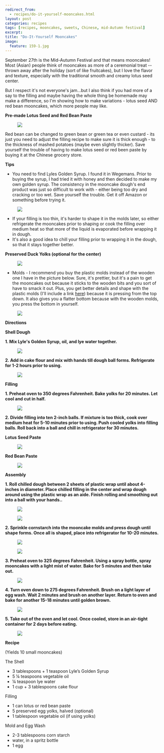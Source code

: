 ---redirect_from:   - recipes/do-it-yourself-mooncakes.html
layout: post
categories: recipes
tags: [recipes, mooncakes, sweets, Chinese, mid-Autumn festival]
excerpt: 
title: "Do-It-Yourself Mooncakes"
image:
  feature: 159-1.jpg
---

September 27th is the Mid-Autumn Festival and that means mooncakes!  Most (Asian) people think of mooncakes as more of a ceremonial treat -- thrown away after the holiday (sort of like fruitcakes), but I love the flavor and texture, especially with the traditional smooth and creamy lotus seed center.

But I respect it's not everyone's jam...but I also think if you had more of a say to the filling and maybe having the whole thing be homemade may make a difference, so I'm showing how to make variations - lotus seed AND red bean mooncakes, which more people may like.  

__Pre-made Lotus Seed and Red Bean Paste__

<figure> <img src='/images/159-7.jpg'> </figure>

Red bean can be changed to green bean or green tea or even custard - its just you need to adjust the filling recipe to make sure it is thick enough - to the thickness of mashed potatoes (maybe even slightly thicker).  Save yourself the trouble of having to make lotus seed or red been paste by buying it at the Chinese grocery store. 


__Tips__
- You need to find Lyles Golden Syrup.  I found it in Wegemans. Prior to buying the syrup, I had tried it with honey and then decided to make my own golden syrup.  The consistency in the mooncake dough's end product was just so difficult to work with - either being too dry and cracking or too wet.  Save yourself the trouble. Get it off Amazon or something before trying it.

<figure> <img src='/images/159-2.jpg'> </figure>

- If your filling is too thin, it's harder to shape it in the molds later, so either refrigerate the mooncakes prior to shaping or cook the filling over medium heat so that more of the liquid is evaporated before wrapping it in dough.
- It's also a good idea to chill your filling prior to wrapping it in the dough, so that it stays together better.

__Preserved Duck Yolks (optional for the center)__

<figure> <img src='/images/159-3.jpg'> </figure>

- Molds - I recommend you buy the plastic molds instead of the wooden one I have in the picture below.  Sure, it's prettier, but it's a pain to get the mooncakes out because it sticks to the wooden bits and you sort of have to smack it out.  Plus, you get better details and shape with the plastic molds (I'll include a link [here](http://smile.amazon.com/Mid-Autumn-Festival-Hand-Pressure-Mould-Pattern/dp/B00KKC0QRU/ref=sr_1_1?ie=UTF8&qid=1443105841&sr=8-1&keywords=mooncake+molds)) because it is pressing from the top down.  It also gives you a flatter bottom because with the wooden molds, you press the bottom in yourself.

<figure> <img src='/images/159-17.jpg'> </figure>

__Directions__

__Shell Dough__

__1. Mix Lyle's Golden Syrup, oil, and lye water together.__

<figure> <img src='/images/159-4.jpg'> </figure>

__2. Add in cake flour and mix with hands till dough ball forms. Refrigerate for 1-2 hours prior to using.__

<figure> <img src='/images/159-5.jpg'> </figure>


__Filling__

__1. Preheat oven to 350 degrees Fahrenheit. Bake yolks for 20 minutes.  Let cool and cut in half.__

<figure> <img src='/images/159-6.jpg'> </figure>

__2. Divide filling into ten 2-inch balls.  If mixture is too thick, cook over medium heat for 5-10 minutes prior to using. Push cooled yolks into filling balls.  Roll  back into a ball and chill in refrigerator for 30 minutes.__

__Lotus Seed Paste__

<figure> <img src='/images/159-8.jpg'> </figure>

__Red Bean Paste__

<figure> <img src='/images/159-9.jpg'> </figure>

__Assembly__

__1. Roll chilled dough between 2 sheets of plastic wrap until about 4-inches in diameter.  Place chilled filling in the center and wrap dough around using the plastic wrap as an aide.  Finish rolling and smoothing out into a ball with your hands..__

<figure> <img src='/images/159-10.jpg'> </figure>

<figure> <img src='/images/159-11.jpg'> </figure>

__2. Sprinkle  cornstarch into the mooncake molds and press dough until shape forms.  Once all is shaped, place into refrigerator for 10-20 minutes.__

<figure> <img src='/images/159-12.jpg'> </figure>

<figure> <img src='/images/159-13.jpg'> </figure>

__3. Preheat oven to 325 degrees Fahrenheit.  Using a spray bottle, spray mooncakes with a light mist of water.  Bake for 5 minutes and then take out.__  

<figure> <img src='/images/159-14.jpg'> </figure>

__4. Turn oven down to 275 degrees Fahrenheit.  Brush on a light layer of egg wash.  Wait 2 minutes and brush on another layer.  Return to oven and bake for another 15-18 minutes until golden brown.__

<figure> <img src='/images/159-15.jpg'> </figure>

__5. Take out of the oven and let cool.  Once cooled, store in an air-tight container for 2 days before eating.__

<figure> <img src='/images/159-16.jpg'> </figure>


<section class='recipe'>
<p><strong>Recipe</strong></p>

<p>(Yields 10 small mooncakes)</p>

<p>The Shell</p>

<ul><li>3 tablespoons + 1 teaspoon Lyle’s Golden Syrup</li><li>5 ¼ teaspoons vegetable oil</li><li>¼ teaspoon lye water</li><li>1 cup + 3 tablespoons cake flour</li></ul>

<p>Filling</p>

<ul><li>1 can lotus or red bean paste  </li><li>5 preserved egg yolks, halved (optional)</li><li>1 tablespoon vegetable oil (if using yolks)</li></ul>

<p>Mold and Egg Wash</p>

<ul><li>2-3 tablespoons corn starch</li><li>water, in a spritz bottle</li><li>1 egg </li></ul></section>